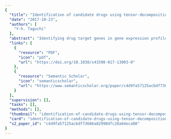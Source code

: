 ```yaml
---
{
  "title": "Identification of candidate drugs using tensor-decomposition-based unsupervised feature extraction in integrated analysis of gene expression between diseases and DrugMatrix datasets",
  "date": "2017-10-23",
  "authors": [
    "Y-h. Taguchi"
  ],
  "abstract": "Identifying drug target genes in gene expression profiles is not straightforward. Because a drug targets proteins and not mRNAs, the mRNA expression of drug target genes is not always altered. In addition, the interaction between a drug and protein can be context dependent; this means that simple drug incubation experiments on cell lines do not always reflect the real situation during active disease. In this paper, I applied tensor-decomposition-based unsupervised feature extraction to the integrated analysis using a mathematical product of gene expression in various diseases and gene expression in the DrugMatrix dataset, where comprehensive data on gene expression during various drug treatments of rats are reported. I found that this strategy, in a fully unsupervised manner, enables researchers to identify a combined set of genes and compounds that significantly overlap with gene and drug interactions identified in the past. As an example illustrating the usefulness of this strategy in drug discovery experiments, I considered cirrhosis, for which no effective drugs have ever been proposed. The present strategy identified two promising therapeutic-target genes, CYPOR and HNFA4; for their protein products, bezafibrate was identified as a promising candidate drug, supported by in silico docking analysis.",
  "links": [
    {
      "resource": "PDF",
      "icon": "pdf",
      "url": "https://doi.org/10.1038/s41598-017-13003-0"
    },
    {
      "resource": "Semantic Scholar",
      "icon": "semanticscholar",
      "url": "https://www.semanticscholar.org/paper/c4d9fa57125acbdf73666a82998dfc28a64eca80"
    }
  ],
  "supervision": [],
  "tasks": [],
  "methods": [],
  "thumbnail": "identification-of-candidate-drugs-using-tensor-decomposition-based-unsupervised-feature-extraction-in-integrated-analysis-of-gene-expression-between-diseases-and-drug-matrix-datasets-thumb.jpg",
  "card": "identification-of-candidate-drugs-using-tensor-decomposition-based-unsupervised-feature-extraction-in-integrated-analysis-of-gene-expression-between-diseases-and-drug-matrix-datasets-card.jpg",
  "s2_paper_id": "c4d9fa57125acbdf73666a82998dfc28a64eca80"
}
---
```


